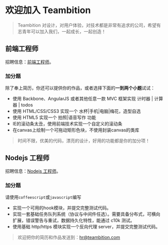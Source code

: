 # 欢迎加入 Teambition

> Teambition 对设计，对用户体验，对技术都是非常有追求的公司，希望有志青年可以加入我们，一起成长，一起创造！

## 前端工程师

招聘信息：[前端工程师](https://www.teambition.com/info/jobs/article?_id=5438e71ae903ca681810f172&p=info-jobs&s=)。

### 加分题

除了奉上简历，你还可以提供你的作品，或者选择下面的**一到两个小题**试试：

- 使用 Backbone、AngularJS 或者其他任意一款 MVC 框架实现 计时器 | 计算器 | todos
- 使用 HTML/CSS/CSS3 实现一个 水杯|手机|电脑|梅花，造型自选
- 使用 HTML5 实现一个 拍照|语音写作 功能
- IE的滚动条太丑，使用前端技术实现一个自定义的滚动条
- 在canvas上绘制一个可拖动矩形色块，不使用封装canvas的类库

> 时间不限，优美的代码，漂亮的设计，好用的功能都是你的加分项！

## Nodejs 工程师

招聘信息：[Nodejs 工程师](https://www.teambition.com/info/jobs/article?_id=5438eca132b899fb23c19f98&p=info-jobs&s=)。

### 加分题

请使用`coffeescript`或`javascript`编写

- 实现一个可用的hook模块，并提交完整测试代码。
- 实现一套基础任务队列系统（协议与中间件任选）。需要具备分布式，可横向扩展，错误警告与重试，数据持久化特性，能通过 c10k 测试。
- 使用基础 http/https 模块实现一个反向代理 server，并提交完整测试代码。

> 欢迎把你的简历和作品发送到：[hr@teambition.com](hr#teambition.com)
